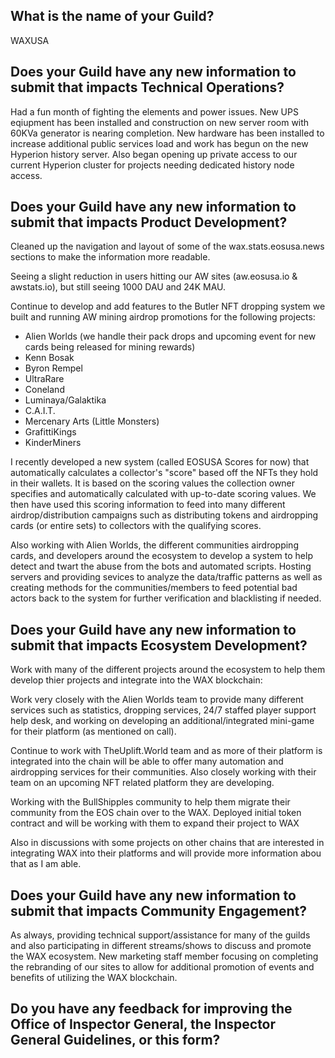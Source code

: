 ## What is the name of your Guild?

WAXUSA

## Does your Guild have any new information to submit that impacts Technical Operations?

Had a fun month of fighting the elements and power issues.  New UPS eqiupment has been installed and construction on new server room with 60KVa generator is nearing completion.  New hardware has been installed to increase additional public services load and work has begun on the new Hyperion history server.  Also began opening up private access to our current Hyperion cluster for projects needing dedicated history node access.

## Does your Guild have any new information to submit that impacts Product Development?

Cleaned up the navigation and layout of some of the wax.stats.eosusa.news sections to make the information more readable. 

Seeing a slight reduction in users hitting our AW sites (aw.eosusa.io & awstats.io), but still seeing 1000 DAU and 24K MAU.

Continue to develop and add features to the Butler NFT dropping system we built and running AW mining airdrop promotions for the following projects:
* Alien Worlds (we handle their pack drops and upcoming event for new cards being released for mining rewards)
* Kenn Bosak
* Byron Rempel
* UltraRare
* Coneland
* Luminaya/Galaktika
* C.A.I.T.
* Mercenary Arts (Little Monsters)
* GrafittiKings
* KinderMiners

I recently developed a new system (called EOSUSA Scores for now) that automatically calculates a collector's "score" based off the NFTs they hold in their wallets. It is based on the scoring values the collection owner specifies and automatically calculated with up-to-date scoring values.  We then have used this scoring information to feed into many different airdrop/distribution campaigns such as distributing tokens and airdropping cards (or entire sets) to collectors with the qualifying scores.

Also working with Alien Worlds, the different communities airdropping cards, and developers around the ecosystem to develop a system to help detect and twart the abuse from the bots and automated scripts.  Hosting servers and providing sevices to analyze the data/traffic patterns as well as creating methods for the communities/members to feed potential bad actors back to the system for further verification and blacklisting if needed.

## Does your Guild have any new information to submit that impacts Ecosystem Development?

Work with many of the different projects around the ecosystem to help them develop thier projects and integrate into the WAX blockchain:

Work very closely with the Alien Worlds team to provide many different services such as statistics, dropping services, 24/7 staffed player support help desk, and working on developing an additional/integrated mini-game for their platform (as mentioned on call).

Continue to work with TheUplift.World team and as more of their platform is integrated into the chain will be able to offer many automation and airdropping services for their communities.  Also closely working with their team on an upcoming NFT related platform they are developing.

Working with the BullShipples community to help them migrate their community from the EOS chain over to the WAX.  Deployed initial token contract and will be working with them to expand their project to WAX

Also in discussions with some projects on other chains that are interested in integrating WAX into their platforms and will provide more information abou that as I am able.

## Does your Guild have any new information to submit that impacts Community Engagement?

As always, providing technical support/assistance for many of the guilds and also participating in different streams/shows to discuss and promote the WAX ecosystem. New marketing staff member focusing on completing the rebranding of our sites to allow for additional promotion of events and benefits of utilizing the WAX blockchain.

## Do you have any feedback for improving the Office of Inspector General, the Inspector General Guidelines, or this form?


